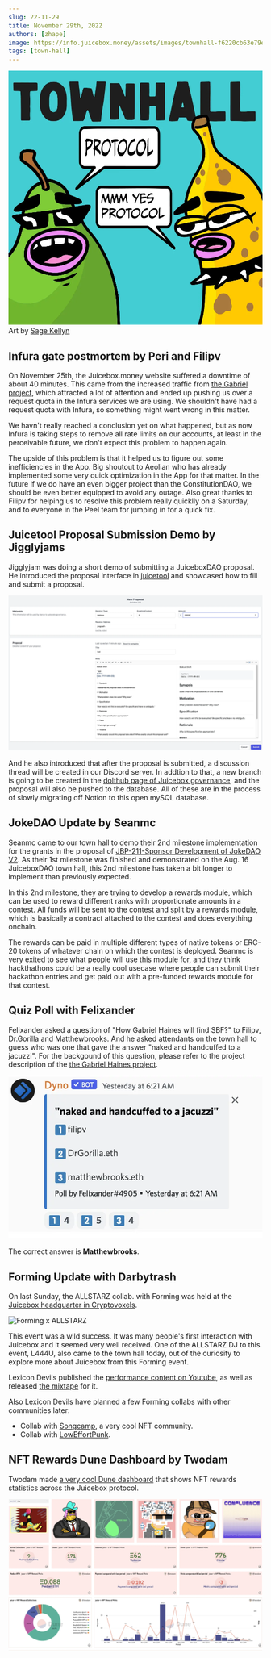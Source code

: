 ```yaml
---
slug: 22-11-29
title: November 29th, 2022
authors: [zhape]
image: https://info.juicebox.money/assets/images/townhall-f6220cb63e79e62f790a0ba4a041c68c.webp
tags: [town-hall]
---
```


![Town Hall banner by Sage Kellyn](townhall.webp) 
Art by [Sage Kellyn](https://twitter.com/SageKellyn)

## Infura gate postmortem by Peri and Filipv

On November 25th, the Juicebox.money website suffered a downtime of about 40 minutes. This came from the increased traffic from [the Gabriel project](https://juicebox.money/v2/p/327), which attracted a lot of attention and ended up pushing us over a request quota in the Infura services we are using. We shouldn't have had a request quota with Infura, so something might went wrong in this matter.

We havn't really reached a conclusion yet on what happened, but as now Infura is taking steps to remove all rate limits on our accounts, at least in the perceivable future, we don't expect this problem to happen again.

The upside of this problem is that it helped us to figure out some inefficiencies in the App. Big shoutout to Aeolian who has already implemented some very quick optimization in the App for that matter. In the future if we do have an even bigger project than the ConstitutionDAO, we should be even better equipped to avoid any outage. Also great thanks to Filipv for helping us to resolve this problem really quicklly on a Saturday, and to everyone in the Peel team for jumping in for a quick fix.

## Juicetool Proposal Submission Demo by Jigglyjams

Jigglyjam was doing a short demo of submitting a JuiceboxDAO proposal. He introduced the proposal interface in [juicetool](https://juiccetool.xyz) and showcased how to fill and submit a proposal.

![juicetool proposal interface](juicetool_proposal.webp)

And he also introduced that after the proposal is submitted, a discussion thread will be created in our Discord server. In addtion to that, a new branch is going to be created in the [dolthub page of Juicebox governance](https://www.dolthub.com/repositories/jigglyjams/juicebox-governance), and the proposal will also be pushed to the database. All of these are in the process of slowly migrating off Notion to this open mySQL database.



## JokeDAO Update by Seanmc

Seanmc came to our town hall to demo their 2nd milestone implementation for the grants in the proposal of [JBP-211-Sponsor Development of JokeDAO V2](https://juicetool.xyz/snapshot/jbdao.eth/proposal/0xecb6ba5ca205acb63cb430d6e94cb48e8b0ff8f1e83a0d1478d35f729ab1532f). As their 1st milestone was finished and demonstrated on the Aug. 16 JuiceboxDAO town hall,  this 2nd milestone has taken a bit longer to implement than previously expected.  

In this 2nd milestone, they  are trying to develop a rewards module, which can be used to reward different ranks with proportionate amounts in a contest. All funds will be sent to the contest and split by a rewards module, which is basically a contract attached to the contest and does everything onchain.

The rewards can be paid in multiple different types of native tokens or ERC-20 tokens of whatever chain on which the contest is deployed. Seanmc is very exited to see what people will use this module for,  and they think hackthathons could be a really cool usecase where people can submit their hackathon entries and get paid out with a pre-funded rewards module for that contest.



## Quiz Poll with Felixander

Felixander asked a question of "How Gabriel Haines will find SBF?" to Filipv, Dr.Gorilla and Matthewbrooks. And he asked attendants on the town hall to guess who was one that gave the answer "naked and handcuffed to a jacuzzi". For the backgound of this question, please refer to the project description of the [the Gabriel Haines project](https://juicebox.money/v2/p/327).

![quiz poll](quiz_poll.webp)

The correct answer is **Matthewbrooks**.



## Forming Update with Darbytrash

On last Sunday, the ALLSTARZ collab. with Forming was held at the [Juicebox headquarter in Cryptovoxels](http://juicebox.lexicondevils.xyz/). 

![Forming x ALLSTARZ](FormingXALLSTARZ.gif)

This event was a wild success. It was many people's first interaction with Juicebox and it seemed very well received. One of the ALLSTARZ DJ to this event, L444U, also came to the town hall today, out of the curiosity to explore more about Juicebox from this Forming event.

Lexicon Devils published the [performance content on Youtube](https://www.youtube.com/watch?v=zNxjgpl3fp8), as well as released [the mixtape](https://soundcloud.com/lexicondevils/forming-mixtape-vol-5) for it.

Also Lexicon Devils have planned a few Forming collabs with other communities later:

- Collab with [Songcamp](https://twitter.com/songcamp_), a very cool NFT community.
- Collab with [LowEffortPunk](https://twitter.com/LowEffortPunks). 



## NFT Rewards Dune Dashboard by Twodam

Twodam made [a very cool Dune dashboard](https://dune.com/twodam/juicebox-nft-rewards) that shows NFT rewards statistics across the Juicebox protocol.

![NFT Dune dashboard](NFT_dashboard.webp)
